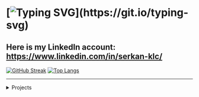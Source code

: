 

# [![Typing SVG](https://readme-typing-svg.demolab.com?font=Fira+Code&size=100&duration=1000&pause=1000&color=3CEBF7&width=2500&height=250&lines=Hello+everyone!;I'm+a+game+developer+and+technical+artist.)](https://git.io/typing-svg)
<!--
I'm a game developer and technical artist.-->

## Here is my LinkedIn account: https://www.linkedin.com/in/serkan-klc/



[![GitHub Streak](https://streak-stats.demolab.com?user=Serkan-K&theme=github-dark&hide_border=true&border_radius=5)](https://git.io/streak-stats)
[![Top Langs](https://github-readme-stats.vercel.app/api/top-langs/?username=Serkan-K&layout=compact&theme=github_dark&&hide_border=true&border_radius=5,hide=kotlin,swift,objective-c)](https://github.com/Serkan-K)
<!--[![GitHub stats](https://github-readme-stats.vercel.app/api?username=Serkan-K&show_icons=true&theme=github_dark&hide_border=true&border_radius=5)-->




         
- - - -

<details>
           <summary>Projects </summary>
           <p> 
<details>
           <summary> Unity </summary>
           <p> - Unity </p>
</details>
<details>
           <summary> Unreal Engine </summary>
           <p> - Unreal Engine </p>
</details>
<details>
           <summary> Blender </summary>
           <p> - Blender </p>
</details> </p>
</details>





<!--
**Serkan-K/Serkan-K** is a ✨ _special_ ✨ repository because its `README.md` (this file) appears on your GitHub profile.

Here are some ideas to get you started:

- 🔭 I’m currently working on ...
- 🌱 I’m currently learning ...
- 👯 I’m looking to collaborate on ...
- 🤔 I’m looking for help with ...
- 💬 Ask me about ...
- 📫 How to reach me: ...
- 😄 Pronouns: ...
- ⚡ Fun fact: ...
-->
